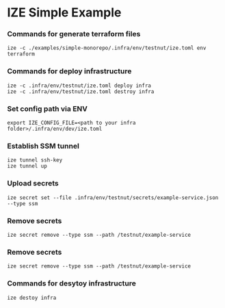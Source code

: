 # IZE Simple Example

### Commands for generate terraform files

```shell
ize -c ./examples/simple-monorepo/.infra/env/testnut/ize.toml env terraform
```

### Commands for deploy infrastructure

```shell
ize -c .infra/env/testnut/ize.toml deploy infra
ize -c .infra/env/testnut/ize.toml destroy infra
```

### Set config path via ENV
```shell
export IZE_CONFIG_FILE=<path to your infra folder>/.infra/env/dev/ize.toml 
```

### Establish SSM tunnel
```shell
ize tunnel ssh-key
ize tunnel up
```

### Upload secrets
```shell
ize secret set --file .infra/env/testnut/secrets/example-service.json --type ssm
```

### Remove secrets
```shell
ize secret remove --type ssm --path /testnut/example-service
```

### Remove secrets
```shell
ize secret remove --type ssm --path /testnut/example-service
```

### Commands for desytoy infrastructure
```shell
ize destoy infra
```